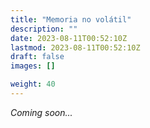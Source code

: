 ```yaml
---
title: "Memoria no volátil"
description: ""
date: 2023-08-11T00:52:10Z
lastmod: 2023-08-11T00:52:10Z
draft: false
images: []

weight: 40
---
```


_Coming soon..._
